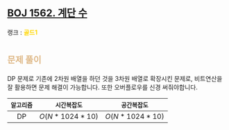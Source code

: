 # <span style="font-size:17pt; font-weight:bold">[BOJ 1562. 계단 수](https://www.acmicpc.net/problem/1562)</span>
랭크 : <span style="color:gold">__골드1__</span>
<br>

# <span style="font-size:15pt;color:BurlyWood">문제 풀이</span>

DP 문제로 기존에 2차원 배열을 하던 것을 3차원 배열로 확장시킨 문제로, 비트연산을 잘 활용하면 문제 해결이 가능합니다. 또한 오버플로우를 신경 써줘야합니다.
<br>

|`알고리즘`|`시간복잡도`|`공간복잡도`|
|:---:|:---:|:---:|
| DP | $O(N * 1024 * 10)$| $O(N * 1024 * 10)$ |

<br><br>
